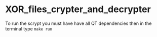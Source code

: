 # XOR_files_crypter_and_decrypter

To run the scrypt you must have have all QT dependencies then in the terminal type `make run`
